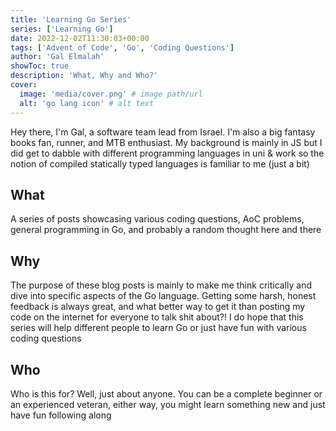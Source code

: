 ```yaml
---
title: 'Learning Go Series'
series: ['Learning Go']
date: 2022-12-02T11:30:03+00:00
tags: ['Advent of Code', 'Go', 'Coding Questions']
author: 'Gal Elmalah'
showToc: true
description: 'What, Why and Who?'
cover:
  image: 'media/cover.png' # image path/url
  alt: 'go lang icon' # alt text
---
```


Hey there, I'm Gal, a software team lead from Israel. I'm also a big fantasy books fan, runner, and MTB enthusiast.
My background is mainly in JS but I did get to dabble with different programming languages in uni & work so the notion of compiled statically typed languages is familiar to me (just a bit)

## What

A series of posts showcasing various coding questions, AoC problems, general programming in Go, and probably a random thought here and there

## Why

The purpose of these blog posts is mainly to make me think critically and dive into specific aspects of the Go language.
Getting some harsh, honest feedback is always great, and what better way to get it than posting my code on the internet for everyone to talk shit about?!
I do hope that this series will help different people to learn Go or just have fun with various coding questions

## Who

Who is this for?
Well, just about anyone. You can be a complete beginner or an experienced veteran, either way, you might learn something new and just have fun following along
